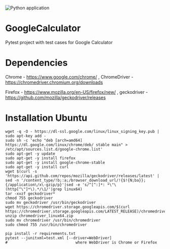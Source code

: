 ![Python application](https://github.com/omoskovko/GoogleCalculator/workflows/Python%20application/badge.svg)

# GoogleCalculator
Pytest project with test cases for Google Calculator


# Dependencies
Chrome - https://www.google.com/chrome/ 
, ChromeDriver - https://chromedriver.chromium.org/downloads

Firefox - https://www.mozilla.org/en-US/firefox/new/
, geckodriver - https://github.com/mozilla/geckodriver/releases


# Installation Ubuntu
```
wget -q -O - https://dl-ssl.google.com/linux/linux_signing_key.pub | sudo apt-key add -
sudo sh -c 'echo "deb [arch=amd64] https://dl.google.com/linux/chrome/deb/ stable main" > /etc/apt/sources.list.d/google-chrome.list'
sudo apt-get -y update
sudo apt-get -y install firefox
sudo apt-get -y install google-chrome-stable
sudo apt-get -y install curl
wget $(curl -s 'https://api.github.com/repos/mozilla/geckodriver/releases/latest' | sed -n '/content_type/!b;:a;/browser_download_url/!{$!{N;ba}};{/application\/x\-gzip/p}'|sed -e 's/^[^:]*: *\"\(http[^\"]*\).*/\1/'|grep linux64)
tar -xvzf geckodriver*
chmod 755 geckodriver
sudo mv geckodriver /usr/bin/geckodriver
wget https://chromedriver.storage.googleapis.com/$(curl https://chromedriver.storage.googleapis.com/LATEST_RELEASE)/chromedriver_linux64.zip
unzip chromedriver_linux64.zip
sudo mv chromedriver /usr/bin/chromedriver
sudo chmod 755 /usr/bin/chromedriver

pip install -r requirements.txt
pytest --junitxml=test.xml [--driver=WebDriver]
#                              where WebDriver is Chrome or Firefox
```
